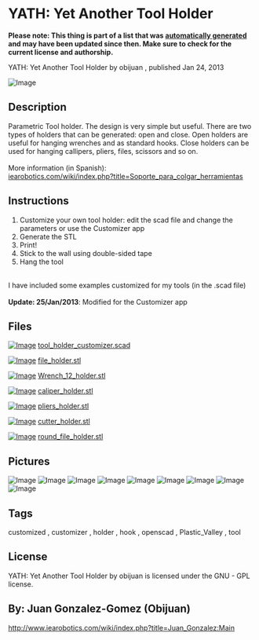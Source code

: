 YATH: Yet Another Tool Holder
===============
**Please note: This thing is part of a list that was [automatically generated](https://github.com/carlosgs/export-things) and may have been updated since then. Make sure to check for the current license and authorship.**  

YATH: Yet Another Tool Holder  by obijuan , published Jan 24, 2013

![Image](img/caliper_holder_display_large.jpg)

Description
--------
Parametric Tool holder.  The design is very simple but useful. There are two types of holders that can be generated: open and close. Open holders are useful for hanging wrenches and as standard hooks. Close holders can be used for hanging callipers, pliers, files, scissors and so on.<br />
<br />
More information (in Spanish):<br />
<a href="http://www.iearobotics.com/wiki/index.php?title=Soporte_para_colgar_herramientas" target="_blank" rel="nofollow">iearobotics.com/wiki/index.php?title=Soporte_para_colgar_herramientas</a><br />

Instructions
--------
1) Customize your own tool holder: edit the scad file and change the parameters or use the Customizer app<br />
2) Generate the STL<br />
3) Print!<br />
4) Stick to the wall using double-sided tape<br />
5) Hang the tool<br />
<br />
I have included some examples customized for my tools (in the .scad file)<br />
<br />
<b>Update: 25/Jan/2013</b>: Modified for the Customizer app<br />

Files
--------
[![Image](img/Gears_preview_tinycard.jpg)](tool_holder_customizer.scad)
 [ tool_holder_customizer.scad](tool_holder_customizer.scad)  

[![Image](img/file_holder_preview_tinycard.jpg)](file_holder.stl)
 [ file_holder.stl](file_holder.stl)  

[![Image](img/Wrench_12_holder_preview_tinycard.jpg)](Wrench_12_holder.stl)
 [ Wrench_12_holder.stl](Wrench_12_holder.stl)  

[![Image](img/caliper_holder_preview_tinycard.jpg)](caliper_holder.stl)
 [ caliper_holder.stl](caliper_holder.stl)  

[![Image](img/pliers_holder_preview_tinycard.jpg)](pliers_holder.stl)
 [ pliers_holder.stl](pliers_holder.stl)  

[![Image](img/cutter_holder_preview_tinycard.jpg)](cutter_holder.stl)
 [ cutter_holder.stl](cutter_holder.stl)  

[![Image](img/round_file_holder_preview_tinycard.jpg)](round_file_holder.stl)
 [ round_file_holder.stl](round_file_holder.stl)  



Pictures
--------
![Image](img/cutter_holder_display_large.jpg)
![Image](img/file_holder_display_large.jpg)
![Image](img/pliers_holder_display_large.jpg)
![Image](img/round_file_holder_display_large.jpg)
![Image](img/DSC02247_display_large.jpg)
![Image](img/Wrench_12_holder_display_large.jpg)
![Image](img/DSC02246_display_large.jpg)
![Image](img/20130120_194047_display_large.jpg)
![Image](img/DSC02250_display_large.jpg)


Tags
--------
customized , customizer , holder , hook , openscad , Plastic_Valley , tool  

  

License
--------
YATH: Yet Another Tool Holder by obijuan is licensed under the GNU - GPL license.  



By: Juan Gonzalez-Gomez (Obijuan)
--------
<http://www.iearobotics.com/wiki/index.php?title=Juan_Gonzalez:Main>